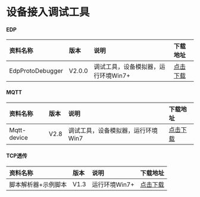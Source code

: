 # 设备接入调试工具

#### EDP
|资料名称 | 版本 |说明  | 下载地址 |
|:- | :- | :- | :-|
|EdpProtoDebugger | V2.0.0| 调试工具，设备模拟器，运行环境Win7+| [点击下载](https://upfiles.heclouds.com/123/ueditor/2016/09/26/99dd0b18908b05a2f74588d5c9217957.rar)| 


#### MQTT
|资料名称 | 版本 |说明  | 下载地址 |
|:- | :- | :- | :-|
|Mqtt-device	| V2.8 | 调试工具，设备模拟器，运行环境Win7 | [点击下载](https://upfiles.heclouds.com/123/tools/simulate-device.rar)|


#### TCP透传
|资料名称 | 版本 | 说明 | 下载地址|
|:- | :- | :- | :-|
|脚本解析器+示例脚本 | V1.3| 运行环境Win7+| [点击下载](https://upfiles.heclouds.com/123/ueditor/2017/04/05/d7ed57e61270a67f640338cb6a00a4b4.zip)|

